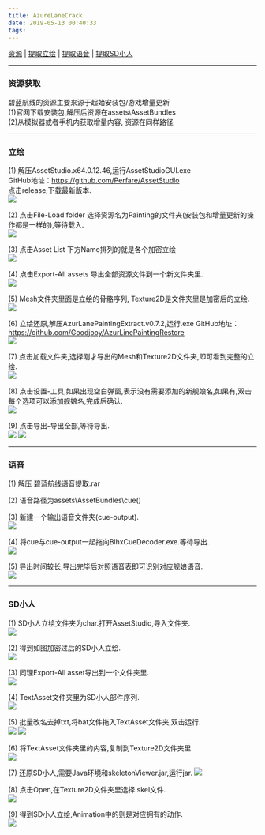 ```yaml
---
title: AzureLaneCrack
date: 2019-05-13 00:40:33
tags: 
---
```


[资源](#资源获取) | [提取立绘](#立绘) | [提取语音](#语音) | [提取SD小人](#SD小人)
***

### 资源获取 
碧蓝航线的资源主要来源于起始安装包/游戏增量更新   
(1)官网下载安装包,解压后资源在assets\AssetBundles   
(2)从模拟器或者手机内获取增量内容, 资源在同样路径   
***

### 立绘
(1)	解压AssetStudio.x64.0.12.46,运行AssetStudioGUI.exe  
GitHub地址：https://github.com/Perfare/AssetStudio  
点击release,下载最新版本.   
 ![](/images/AzureLaneCrack/image1.png)
<!-- more -->
(2)	点击File-Load folder 选择资源名为Painting的文件夹(安装包和增量更新的操作都是一样的),等待载入.  
 ![](/images/AzureLaneCrack/image2.png)
 
(3)	点击Asset List 下方Name排列的就是各个加密立绘  
 ![](/images/AzureLaneCrack/image3.png)

(4)	点击Export-All assets 导出全部资源文件到一个新文件夹里.  
 ![](/images/AzureLaneCrack/image4.png)

(5)	Mesh文件夹里面是立绘的骨骼序列, Texture2D是文件夹里是加密后的立绘.  
 ![](/images/AzureLaneCrack/image5.png)

(6)	立绘还原,解压AzurLanePaintingExtract.v0.7.2,运行.exe
 GitHub地址：https://github.com/Goodjooy/AzurLinePaintingRestore     
 ![](/images/AzureLaneCrack/image6.png)  
                                     
(7)	点击加载文件夹,选择刚才导出的Mesh和Texture2D文件夹,即可看到完整的立绘.  
 ![](/images/AzureLaneCrack/image7.png)
 
(8)	点击设置-工具,如果出现空白弹窗,表示没有需要添加的新舰娘名,如果有,双击每个选项可以添加舰娘名,完成后确认.   
 ![](/images/AzureLaneCrack/image8.png)
 
(9)	点击导出-导出全部,等待导出.  
 ![](/images/AzureLaneCrack/image9.png)
 ![](/images/AzureLaneCrack/image10.png)
 ***
 

### 语音
(1)	解压 碧蓝航线语音提取.rar  

(2)	语音路径为assets\AssetBundles\cue()  

(3)	新建一个输出语音文件夹(cue-output).  
 ![](/images/AzureLaneCrack/image11.png)  

(4)	将cue与cue-output一起拖向BlhxCueDecoder.exe.等待导出.  
 ![](/images/AzureLaneCrack/image12.png) 

(5)	导出时间较长,导出完毕后对照语音表即可识别对应舰娘语音.  
 ![](/images/AzureLaneCrack/image13.png) 
***


### SD小人
(1)	SD小人立绘文件夹为char.打开AssetStudio,导入文件夹.  
 ![](/images/AzureLaneCrack/image14.png)
 
(2)	得到如图加密过后的SD小人立绘.  
 ![](/images/AzureLaneCrack/image15.png)
 
(3)	同理Export-All asset导出到一个文件夹里.  
 ![](/images/AzureLaneCrack/image16.png)
 
(4)	TextAsset文件夹里为SD小人部件序列.  
 ![](/images/AzureLaneCrack/image17.png)
 
(5)	批量改名去掉txt,将bat文件拖入TextAsset文件夹,双击运行.  
 ![](/images/AzureLaneCrack/image18.png)
 ![](/images/AzureLaneCrack/image19.png)
  
(6)	将TextAsset文件夹里的内容,复制到Texture2D文件夹里.  
 ![](/images/AzureLaneCrack/image20.png)
 
(7)	还原SD小人,需要Java环境和skeletonViewer.jar,运行jar. 
 ![](/images/AzureLaneCrack/image21.png) 
 
(8)	点击Open,在Texture2D文件夹里选择.skel文件.  
 ![](/images/AzureLaneCrack/image22.png)
 
(9)	得到SD小人立绘,Animation中的则是对应拥有的动作.  
 ![](/images/AzureLaneCrack/image23.png)
 




